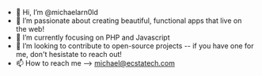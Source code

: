 - 👋 Hi, I’m @michaelarn0ld
- 👀 I’m passionate about creating beautiful, functional apps that live on the web!
- 🌱 I’m currently focusing on PHP and Javascript
- 💞️ I’m looking to contribute to open-source projects -- if you have one for me, don't hesistate to reach out!
- 📫 How to reach me --> michael@ecstatech.com

<!---
michaelarn0ld/michaelarn0ld is a ✨ special ✨ repository because its `README.md` (this file) appears on your GitHub profile.
You can click the Preview link to take a look at your changes.
--->
